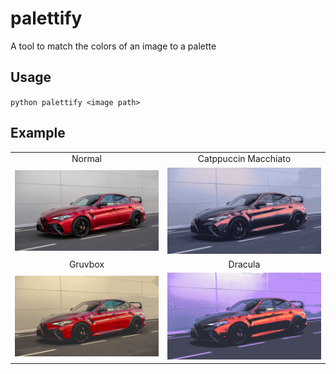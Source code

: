 # palettify

A tool to match the colors of an image to a palette

## Usage

`python palettify <image path>`

## Example

|                           |                                        |
| :-----------------------: | :------------------------------------: |
|          Normal           |          Catppuccin Macchiato          |
| ![](examples/normal.png)  | ![](examples/catppuccin-macchiato.png) |
|          Gruvbox          |                Dracula                 |
| ![](examples/gruvbox.png) |       ![](examples/dracula.png)        |
